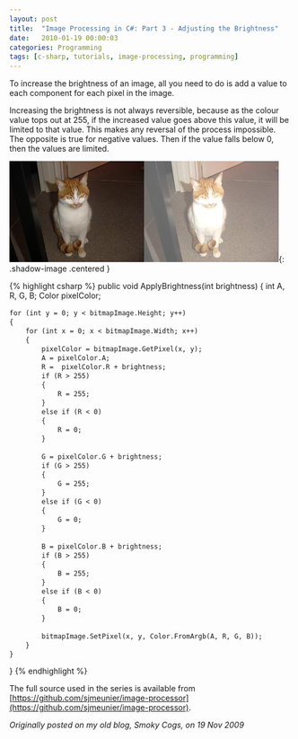 ```yaml
---
layout: post
title:  "Image Processing in C#: Part 3 - Adjusting the Brightness"
date:   2010-01-19 00:00:03
categories: Programming
tags: [c-sharp, tutorials, image-processing, programming]
---
```


To increase the brightness of an image, all you need to do is add a value to each component for each pixel in the image.

Increasing the brightness is not always reversible, because as the colour value tops out at 255, if the increased value goes above this value, it will be limited to that value. This makes any reversal of the process impossible. The opposite is true for negative values. Then if the value falls below 0, then the values are limited.
<!--more-->

![Brightness](/assets/images/blog/Garfield-Brightness.jpg){: .shadow-image .centered }

{% highlight csharp %}
public void ApplyBrightness(int brightness)
{
	int A, R, G, B;
	Color pixelColor;

	for (int y = 0; y < bitmapImage.Height; y++)
	{
		for (int x = 0; x < bitmapImage.Width; x++)
		{
			pixelColor = bitmapImage.GetPixel(x, y);
			A = pixelColor.A;
			R =  pixelColor.R + brightness;
			if (R > 255)
			{
				R = 255;
			}
			else if (R < 0)
			{
				R = 0;
			}

			G = pixelColor.G + brightness;
			if (G > 255)
			{
				G = 255;
			}
			else if (G < 0)
			{
				G = 0;
			}

			B = pixelColor.B + brightness;
			if (B > 255)
			{
				B = 255;
			}
			else if (B < 0)
			{
				B = 0;
			}

			bitmapImage.SetPixel(x, y, Color.FromArgb(A, R, G, B));
		}
	}

}
{% endhighlight %}

The full source used in the series is available from [https://github.com/sjmeunier/image-processor](https://github.com/sjmeunier/image-processor).

_Originally posted on my old blog, Smoky Cogs, on 19 Nov 2009_